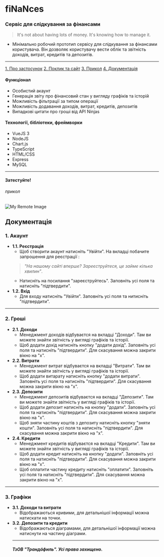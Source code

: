 # fiNaNces 
### Cервіс для слідкування за фінансами
> It's not about having lots of money. It's knowing how to manage it.

- Мінімально робочий прототип сервісу для слідкування за фінансами користувача. Він дозволяє користувачу вести облік та звітність доходів, витрат, кредитів та депозитів.
---
[1. Про застосунок](#функціонал)
[2. Поклик та сайт](#затестуйте)
[3. Прикол](#прикол)
[4. Документація](#документація)

#### Функціонал
- Особистий акаунт
- Генерація звіту про фінансовий стан у вигляду графіків та історій
- Можливість фільтрації за типом операції
- Можливість додавання доходів, витрат, кредитів, депозитів
- Випадкові цитати про гроші від API Ninjas
#### Технології, бібліотеки, фреймворки
- VueJS 3
- NodeJS
- Chart.js
- TypeScript
- HTML/CSS
- Express
- MySQL
---
#### Затестуйте!

###### прикол
![My Remote Image](https://i.pinimg.com/474x/90/16/e2/9016e223624cc58d77dc5e157e73341c.jpg)


## Документація
### 1. Акаунт
- **1.1. Реєстрація**
  - Щоб створити акаунт натисніть "Увійти". На вкладці побачите запрошення для реєстрації :
  >*"На нашому сайті вперше? Зареєструйтеся, це займе кілька хвилин"*.
  - Натисніть на посилання "зареєструйтесь".  Заповніть усі поля та натисніть "підтвердити".
 - **1.2. Вхід**
   - Для входу натисніть "Увійти". Заповніть усі поля та нитисніть "підтвердити".
---
### 2. Гроші
- **2.1. Доходи**
  - Менеджмент доходів відбуваєтся на вкладці "Доходи". Там ви можете знайти звітність у вигляді графіків та історії. 
  - Щоб додати дохід натисніть кнопку "додати дохід". Заповніть усі поля та натисніть "підтвердити". Для скасування можна закрити вікно на "х".
- **2.2. Витрати**
  - Менеджмент витрат відбуваєтся на вкладці "Витрати". Там ви можете знайти звітність у вигляді графіків та історії. 
  -  Щоб додати витарату натисніть кнопку "додати витрати". Заповніть усі поля та натисніть "підтвердити". Для скасування можна закрити вікно на "х".
- **2.3. Депозити**
  - Менеджмент депозитів відбуваєтся на вкладці "Депозити". Там ви можете знайти звітність у вигляді графіків та історії. 
  -  Щоб додати депозит натисніть на кнопку "додати". Заповніть усі поля та натисніть "підтвердити". Для скасування можна закрити вікно на "х".
   -  Щоб зняти частину коштів з депозиту натисніть кнопку "зняти кошти". Заповніть усі поля та натисніть "підтвердити". Для скасування можна закрити вікно на "х".
- **2.4. Кредити**
  - Менеджмент кредитів відбуваєтся на вкладці "Кредити". Там ви можете знайти звітність у вигляді графіків та історії. 
  - Щоб додати кредит натисніть на кнопку "додати". Заповніть усі поля та натисніть "підтвердити". Для скасування можна закрити вікно на "х".
  - Щоб оплатити частину кредиту натисніть "оплатити". Заповніть усі поля та натисніть "підтвердити". Для скасування можна закрити вікно на "х".
---
### 3. Графіки
- **3.1. Доходи та витрати**
  - Відображаються кривими, для детальнішої інформації можна натискати на точки.
 - **3.2. Депозити та кредити** 
   - Відображаються діаграмами, для детальнішої інформації можна натиснути на частину діаграми.
   ---
   ##### ТзОВ "Трандáфиль". Усі права захищено.